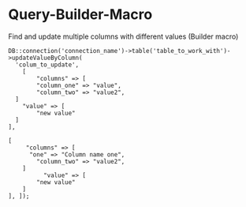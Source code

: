 # Query-Builder-Macro
Find and update multiple columns with different values (Builder macro) 




  	DB::connection('connection_name')->table('table_to_work_with')->updateValueByColumn(
      'colum_to_update',
    	[
     		"columns" => [
        	"column_one" => "value",
	        "column_two" => "value2",
      ]
  	    "value" => [
    	    "new value"
      ]
    ],

    [
	     "columns" => [
  	      "one" => "Column name one",
    	    "column_two" => "value2",
      	]
		      "value" => [
    	    "new value"
      	]
    ], ]);
